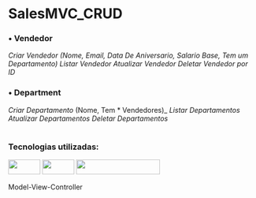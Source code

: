 # SalesMVC_CRUD

### • Vendedor
_Criar Vendedor (Nome, Email, Data De Aniversario, Salario Base, Tem um Departamento)_
_Listar Vendedor_
_Atualizar Vendedor_
_Deletar Vendedor por ID_

### • Department
_Criar Departamento_ (Nome, Tem * Vendedores)_
_Listar Departamentos_
_Atualizar Departamentos_
_Deletar Departamentos_

#
### Tecnologias utilizadas: 
<img width="65" height="30" src ="https://img.shields.io/badge/C%23-239120?style=for-the-badge&logo=c-sharp&logoColor=white" />  <img width="65" height="30" src ="https://img.shields.io/badge/.NET-5C2D91?style=for-the-badge&logo=.net&logoColor=white" /> <img width="170" height="30" src ="https://img.shields.io/badge/Microsoft_SQL_Server-CC2927?style=for-the-badge&logo=microsoft-sql-server&logoColor=white" />  

Model-View-Controller
